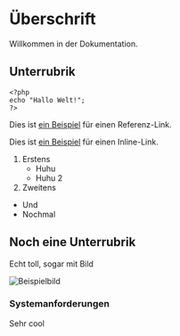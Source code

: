 # Überschrift

Willkommen in der Dokumentation.

## Unterrubrik

~~~
<?php
echo "Hallo Welt!";
?>
~~~
    
Dies ist [ein Beispiel][1] für einen Referenz-Link.

Dies ist [ein Beispiel](http://example.com/ "Der Linktitel") für
einen Inline-Link.

1. Erstens
    - Huhu
    - Huhu 2
2. Zweitens

- Und
- Nochmal

## Noch eine Unterrubrik

Echt toll, sogar mit Bild

![Beispielbild](doc/images/example.jpg)

### Systemanforderungen

Sehr cool



[1]: http://example.com/  "Optionalen Titel hier eintragen"